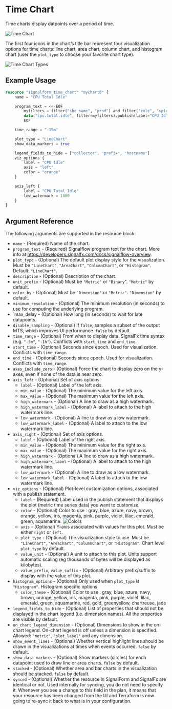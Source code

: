 # Time Chart

Time charts display datpoints over a period of time.

![Time Chart](https://github.com/Yelp/terraform-provider-signalform/raw/master/docs/resources/time_chart.png)

The first four icons in the chart’s title bar represent four visualization options for time charts: line chart, area chart, column chart, and histogram chart (user the `plot_type` to choose your favorite chart type).

![Time Chart Types](https://github.com/Yelp/terraform-provider-signalform/raw/master/docs/resources/time_chart_types.jpg)


## Example Usage

```terraform
resource "signalform_time_chart" "mychart0" {
    name = "CPU Total Idle"

    program_text = <<-EOF
        myfilters = filter("shc_name", "prod") and filter("role", "splunk_searchhead")
        data("cpu.total.idle", filter=myfilters).publish(label="CPU Idle")
        EOF

    time_range = "-15m"

    plot_type = "LineChart"
    show_data_markers = true

    legend_fields_to_hide = ["collector", "prefix", "hostname"]
    viz_options {
        label = "CPU Idle"
        axis = "left"
        color = "orange"
    }

    axis_left {
        label = "CPU Total Idle"
        low_watermark = 1000
    }
}
```


## Argument Reference

The following arguments are supported in the resource block:

* `name` - (Required) Name of the chart.
* `program_text` - (Required) Signalflow program text for the chart. More info at <https://developers.signalfx.com/docs/signalflow-overview>.
* `plot_type` - (Optional) The default plot display style for the visualization. Must be `"LineChart"`, `"AreaChart"`, `"ColumnChart"`, or `"Histogram"`. Default: `"LineChart"`.
* `description` - (Optional) Description of the chart.
* `unit_prefix` - (Optional) Must be `"Metric"` or `"Binary`". `"Metric"` by default.
* `color_by` - (Optional) Must be `"Dimension"` or `"Metric"`. `"Dimension"` by default.
* `minimum_resolution` - (Optional) The minimum resolution (in seconds) to use for computing the underlying program.
* `max_delay - (Optional) How long (in seconds) to wait for late datapoints.
* `disable_sampling` - (Optional) If `false`, samples a subset of the output MTS, which improves UI performance. `false` by default
* `time_range` - (Optional) From when to display data. SignalFx time syntax (e.g. `"-5m"`, `"-1h"`). Conflicts with `start_time` and `end_time`.
* `start_time` - (Optional) Seconds since epoch. Used for visualization. Conflicts with `time_range`.
* `end_time` - (Optional) Seconds since epoch. Used for visualization. Conflicts with `time_range`.
* `axes_include_zero` - (Optional) Force the chart to display zero on the y-axes, even if none of the data is near zero.
* `axis_left` - (Optional) Set of axis options.
    * `label` - (Optional) Label of the left axis.
    * `min_value` - (Optional) The minimum value for the left axis.
    * `max_value` - (Optional) The maximum value for the left axis.
    * `high_watermark` - (Optional) A line to draw as a high watermark.
    * `high_watermark_label` - (Optional) A label to attach to the high watermark line.
    * `low_watermark`  - (Optional) A line to draw as a low watermark.
    * `low_watermark_label` - (Optional) A label to attach to the low watermark line.
* `axis_right` - (Optional) Set of axis options.
    * `label` - (Optional) Label of the right axis.
    * `min_value` - (Optional) The minimum value for the right axis.
    * `max_value` - (Optional) The maximum value for the right axis.
    * `high_watermark` - (Optional) A line to draw as a high watermark.
    * `high_watermark_label` - (Optional) A label to attach to the high watermark line.
    * `low_watermark`  - (Optional) A line to draw as a low watermark.
    * `low_watermark_label` - (Optional) A label to attach to the low watermark line.
* `viz_options` - (Optional) Plot-level customization options, associated with a publish statement.
    * `label` - (Required) Label used in the publish statement that displays the plot (metric time series data) you want to customize.
    * `color` - (Optional) Color to use : gray, blue, azure, navy, brown, orange, yellow, iris, magenta, pink, purple, violet, lilac, emerald, green, aquamarine. ![Colors](https://github.com/Yelp/terraform-provider-signalform/raw/master/docs/resources/colors.png)
    * `axis` - (Optional) Y-axis associated with values for this plot. Must be either `right` or `left`.
    * `plot_type` - (Optional) The visualization style to use. Must be `"LineChart"`, `"AreaChart"`, `"ColumnChart"`, or `"Histogram"`. Chart level `plot_type` by default.
    * `value_unit` - (Optional) A unit to attach to this plot. Units support automatic scaling (eg thousands of bytes will be displayed as kilobytes).
    * `value_prefix`, `value_suffix` - (Optional) Arbitrary prefix/suffix to display with the value of this plot.
* `histogram_options` - (Optional) Only used when `plot_type` is `"Histogram"`. Histogram specific options.
    * `color_theme` - (Optional) Color to use : gray, blue, azure, navy, brown, orange, yellow, iris, magenta, pink, purple, violet, lilac, emerald, green, aquamarine, red, gold, greenyellow, chartreuse, jade
* `legend_fields_to_hide` - (Optional) List of properties that should not be displayed in the chart legend (i.e. dimension names). All the properties are visible by default.
* `on_chart_legend_dimension` - (Optional) Dimensions to show in the on-chart legend. On-chart legend is off unless a dimension is specified. Allowed: `"metric"`, `"plot_label"` and any dimension.
* `show_event_lines` - (Optional) Whether vertical highlight lines should be drawn in the visualizations at times when events occurred. `false` by default.
* `show_data_markers` - (Optional) Show markers (circles) for each datapoint used to draw line or area charts. `false` by default.
* `stacked` - (Optional) Whether area and bar charts in the visualization should be stacked. `false` by default.
* `synced` - (Optional) Whether the resource in SignalForm and SignalFx are identical or not. Used internally for syncing, you do not need to specify it. Whenever you see a change to this field in the plan, it means that your resource has been changed from the UI and Terraform is now going to re-sync it back to what is in your configuration.
